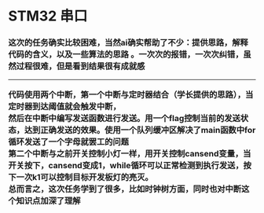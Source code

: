 <h1>STM32 串口</h1>
<h3>这次的任务确实比较困难，当然ai确实帮助了不少：提供思路，解释代码的含义，以及一些算法的思路       
。一次次的报错，一次次纠错，虽然过程很难，但是看到结果很有成就感

___
代码使用两个中断，第一个中断与定时器结合（学长提供的思路），当定时器到达阈值就会触发中断，                   
然后在中断中编写发送函数进行发送。用一个flag控制当前的发送状态，达到正确发送的效果。使用一个队列缓冲区解决了main函数中for循环发送了一个字母就罢工的问题                               
第二个中断与之前开关控制小灯一样，用开关控制cansend变量，当开关按下，cansend变成1，while循环可以正常检测到执行发送，按下一次k1可以控制目标开发板灯的亮灭。            
总而言之，这次任务学到了很多，比如时钟树方面，同时也对中断这个知识点加深了理解
